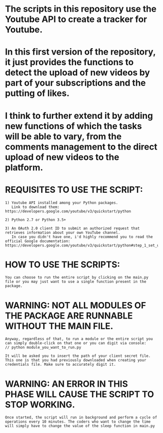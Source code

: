 # The scripts in this repository use the Youtube API to create a tracker for Youtube.
# In this first version of the repository, it just provides the functions to detect the upload of new videos by part of your subscriptions and the putting of likes.
# I think to further extend it by adding new functions of which the tasks will be able to vary, from the comments management to the direct upload of new videos to the platform. 

# REQUISITES TO USE THE SCRIPT:
    
    1) Youtube API installed among your Python packages.
       Link to download them: https://developers.google.com/youtube/v3/quickstart/python

    2) Python 2.7 or Python 3.5+

    3) An OAuth 2.0 client ID to submit an authorized request that retrieves information about your own YouTube channel.
       In case you didn't have one, i'd highly recommend you to read the official Google documentation: https://developers.google.com/youtube/v3/quickstart/python#step_1_set_up_your_project_and_credentials

# HOW TO USE THE SCRIPTS:

    You can choose to run the entire script by clicking on the main.py file or you may just want to use a single function present in the package.
# WARNING: NOT ALL MODULES OF THE PACKAGE ARE RUNNABLE WITHOUT THE MAIN FILE.
    Anyway, regardless of that, to run a module or the entire script you can simply double-click on that one or you can digit via console:
    // python module_you_want_to_run.py 

    It will be asked you to insert the path of your client secret file.
    This one is that you had previously downloaded when creating your credentials file. Make sure to accurately digit it.
# WARNING: AN ERROR IN THIS PHASE WILL CAUSE THE SCRIPT TO STOP WORKING. 
    Once started, the script will run in background and perform a cycle of operations every 10 minutes. The coders who want to change the time will simply have to change the value of the sleep function in main.py
